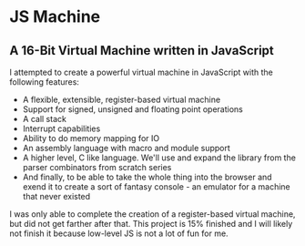 # JS Machine
## A 16-Bit Virtual Machine written in JavaScript

I attempted to create a powerful virtual machine in JavaScript with the following features:

- A flexible, extensible, register-based virtual machine
- Support for signed, unsigned and floating point operations
- A call stack 
- Interrupt capabilities
- Ability to do memory mapping for IO
- An assembly language with macro and module support
- A higher level, C like language. We'll use and expand the library from the parser combinators from scratch series
- And finally, to be able to take the whole thing into the browser and exend it to create a sort of fantasy console - an emulator for a machine that never existed

I was only able to complete the creation of a register-based virtual machine, but did not get farther after that. This project is 15% finished and I will likely not finish it because low-level JS is not a lot of fun for me.